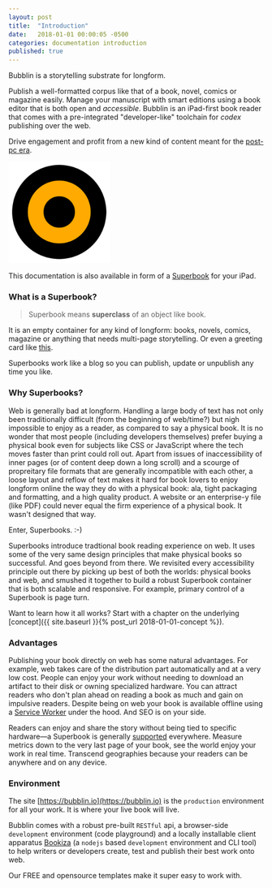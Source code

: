 ```yaml
---
layout: post
title:  "Introduction"
date:   2018-01-01 00:00:05 -0500
categories: documentation introduction
published: true
---
```


Bubblin is a storytelling substrate for longform.

Publish a well-formatted corpus like that of a book, novel, comics or magazine easily. Manage your manuscript with smart editions using a book editor that is both open and *accessible*. Bubblin is an iPad-first book reader that comes with a pre-integrated "developer-like" toolchain for *codex* publishing over the web. 

Drive engagement and profit from a new kind of content meant for the 
<a rel="nofollow" href="https://en.wikipedia.org/wiki/Post-PC_era">post-pc era</a>. 

<a href="https://bubblin.io"><img src="https://raw.githubusercontent.com/marvindanig/assets/master/bubblin.png" width="200px" /></a>

This documentation is also available in form of a [Superbook](https://bubblin.io/book/official-handbook-by-marvin-danig/1) for your iPad.

### What is a Superbook?

> Superbook means **superclass** of an object like book.

It is an empty container for any kind of longform: books, novels, comics, magazine or anything that needs multi-page storytelling. Or even a greeting card like [this](https://bubblin.io/book/i-love-you-by-marvin-danig/1). 

Superbooks work like a blog so you can publish, update or unpublish any time you like. 

### Why Superbooks?

Web is generally bad at longform. Handling a large body of text has not only been traditionally difficult (from the beginning of web/time?) but nigh impossible to enjoy as a reader, as compared to say a physical book. It is no wonder that most people (including developers themselves) prefer buying a physical book even for subjects like CSS or JavaScript where the tech moves faster than print could roll out. Apart from issues of inaccessibility of inner pages (or of content deep down a long scroll) and a scourge of propreitary file formats that are generally incompatible with each other, a loose layout and reflow of text makes it hard for book lovers to enjoy longform online the way they do with a physical book: ala, tight packaging and formatting, and a high quality product. A website or an enterprise-y file (like PDF) could never equal the firm experience of a physical book. It wasn't designed that way.

Enter, Superbooks. :-)

Superbooks introduce tradtional book reading experience on web. It uses some of the very same design principles that make physical books so successful. And goes beyond from there. We revisited every accessibility principle out there by picking up best of both the worlds: physical books and web, and smushed it together to build a robust Superbook container that is both scalable and responsive. For example, primary control of a Superbook is page turn.

Want to learn how it all works? Start with a chapter on the underlying [concept]({{ site.baseurl }}{% post_url 2018-01-01-concept %}).

### Advantages 
Publishing your book directly on web has some natural advantages. For example, web takes care of the distribution part automatically and at a very low cost. People can enjoy your work without needing to download an artifact to their disk or owning specialized hardware. You can attract readers who don't plan ahead on reading a book as much and gain on impulsive readers. Despite being on web your book is available offline using a [Service Worker](https://developer.mozilla.org/en-US/docs/Web/API/Service_Worker_API) under the hood. And SEO is on your side. 


Readers can enjoy and share the story without being tied to specific hardware—a Superbook is generally [supported](https://bubblin.io/support) everywhere. Measure metrics down to the very last page of your book, see the world enjoy your work in real time. Transcend geographies because your readers can be anywhere and on any device.


### Environment
The site [https://bubblin.io](https://bubblin.io) is the `production` environment for all your work. It is where your live book will live.

Bubblin comes with a robust pre-built `RESTful` api, a browser-side `development` environment (code playground) and a locally installable client apparatus [Bookiza](http://bookiza.io) (a `nodejs` based `development` environment and CLI tool) to help writers or developers create, test and publish their best work onto web.

Our FREE and opensource templates make it super easy to work with.
